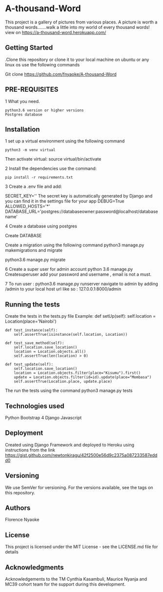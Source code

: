 # A-thousand-Word

This project is a gallery of pictures from various places.
A picture is worth a thousand words.......walk a little into my world of every thousand words!
view on <https://a-thousand-word.herokuapp.com/>

## Getting Started

.Clone this repository or clone it to your local machine on ubuntu or any linux os use the following commands

Git clone <https://github.com/fnyaoke/A-thousand-Word>

## PRE-REQUISITES

1 What you need.

    python3.6 version or higher versions
    Postgres database

## Installation

1 set up a virtual environment using the following command

    python3 -m venv virtual

Then activate virtual:
    source virtual/bin/activate

2 Install the dependencies use the command:

    pip install -r requirements.txt

3 Create a .env file and add:

SECRET_KEY='<random-string>'
The secret key is automatically generated by Django and you can find it in the settings file for your app
DEBUG=True
ALLOWED_HOSTS='\*'
DATABASE_URL='postgres://databaseowner:password@localhost/databasename'

4 Create a database using postgres

Create DATABASE <your-database-name>

Create a migration using the following command
python3 manage.py makemigrations and migrate

python3.6 manage.py migrate

6 Create a super user for admin account
python 3.6 manage.py Createsuperuser
add your password and username , email is not a must.

7 To run user :
python3.6 manage.py runserver
navigate to admin by adding /admin to your local host url like so :
127.0.0.1:8000/admin

## Running the tests

Create the tests in the tests.py file
Example:
def setUp(self):
        self.location = Location(place='Nairobi')

    def test_instance(self):
        self.assertTrue(isinstance(self.location, Location))

    def test_save_method(self):
        self.location.save_location()
        location = Location.objects.all()
        self.assertTrue(len(location) > 0)

    def test_update(self):
        self.location.save_location()
        location = Location.objects.filter(place="Kisumu").first()
        update = Location.objects.filter(id=id).update(place="Mombasa")
        self.assertTrue(Location.place, update.place)

The run the tests using the command
    python3 manage.py tests

## Technologies used

Python
Bootstrap 4
Django
Javascript

## Deployment

Created using Django Framework and deployed to Heroku using instructions from the link
    https://gist.github.com/newtonkiragu/42f2500e56d9c2375a087233587eddd0

## Versioning

We use SemVer for versioning. For the versions available, see the tags on this repository.

## Authors

Florence Nyaoke

## License

This project is licensed under the MIT License - see the LICENSE.md file for details

## Acknowledgments

Acknowledgements to the TM Cynthia Kasambuli, Maurice Nyanja and MC39 cohort team for the support during this development.